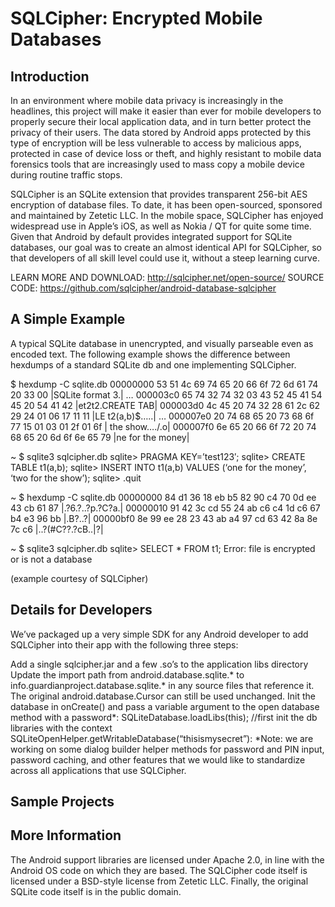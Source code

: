 # SQLCipher: Encrypted Mobile Databases

## Introduction
In an environment where mobile data privacy is increasingly in the headlines, this project will make it easier than ever for mobile developers to properly secure their local application data, and in turn better protect the privacy of their users. The data stored by Android apps protected by this type of encryption will be less vulnerable to access by malicious apps, protected in case of device loss or theft, and highly resistant to mobile data forensics tools that are increasingly used to mass copy a mobile device during routine traffic stops.

SQLCipher is an SQLite extension that provides transparent 256-bit AES encryption of database files. To date, it has been open-sourced, sponsored and maintained by Zetetic LLC. In the mobile space, SQLCipher has enjoyed widespread use in Apple’s iOS, as well as Nokia / QT for quite some time. Given that Android by default provides integrated support for SQLite databases, our goal was to create an almost identical API for SQLCipher, so that developers of all skill level could use it, without a steep learning curve.

LEARN MORE AND DOWNLOAD: http://sqlcipher.net/open-source/
SOURCE CODE: https://github.com/sqlcipher/android-database-sqlcipher

## A Simple Example
A typical SQLite database in unencrypted, and visually parseable even as encoded text. The following example shows the difference between hexdumps of a standard SQLite db and one implementing SQLCipher.

$ hexdump -C sqlite.db
00000000 53 51 4c 69 74 65 20 66 6f 72 6d 61 74 20 33 00 |SQLite format 3.|
…
000003c0 65 74 32 74 32 03 43 52 45 41 54 45 20 54 41 42 |et2t2.CREATE TAB|
000003d0 4c 45 20 74 32 28 61 2c 62 29 24 01 06 17 11 11 |LE t2(a,b)$…..|
…
000007e0 20 74 68 65 20 73 68 6f 77 15 01 03 01 2f 01 6f | the show…./.o|
000007f0 6e 65 20 66 6f 72 20 74 68 65 20 6d 6f 6e 65 79 |ne for the money|

~ $ sqlite3 sqlcipher.db
sqlite> PRAGMA KEY=’test123′;
sqlite> CREATE TABLE t1(a,b);
sqlite> INSERT INTO t1(a,b) VALUES (‘one for the money’, ‘two for the show’);
sqlite> .quit

~ $ hexdump -C sqlite.db
00000000 84 d1 36 18 eb b5 82 90 c4 70 0d ee 43 cb 61 87 |.?6.?..?p.?C?a.|
00000010 91 42 3c cd 55 24 ab c6 c4 1d c6 67 b4 e3 96 bb |.B?..?|
00000bf0 8e 99 ee 28 23 43 ab a4 97 cd 63 42 8a 8e 7c c6 |..?(#C??.?cB..|?|

~ $ sqlite3 sqlcipher.db
sqlite> SELECT * FROM t1;
Error: file is encrypted or is not a database

(example courtesy of SQLCipher)

## Details for Developers
We’ve packaged up a very simple SDK for any Android developer to add SQLCipher into their app with the following three steps:

Add a single sqlcipher.jar and a few .so’s to the application libs directory
Update the import path from android.database.sqlite.* to info.guardianproject.database.sqlite.* in any source files that reference it. The original android.database.Cursor can still be used unchanged.
Init the database in onCreate() and pass a variable argument to the open database method with a password*:
SQLiteDatabase.loadLibs(this); //first init the db libraries with the context
SQLiteOpenHelper.getWritableDatabase(“thisismysecret”):
*Note: we are working on some dialog builder helper methods for password and PIN input, password caching, and other features that we would like to standardize across all applications that use SQLCipher.

## Sample Projects

## More Information
The Android support libraries are licensed under Apache 2.0, in line with the Android OS code on which they are based. The SQLCipher code itself is licensed under a BSD-style license from Zetetic LLC. Finally, the original SQLite code itself is in the public domain.
